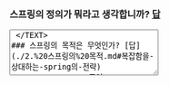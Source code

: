 ### 스프링의 정의가 뭐라고 생각합니까? [답](./1.%20스프링의%20정의.md#스프링의-정의)
<TEXTAREA NAME ="풀이", ROWS = "5", COLS = "30"> </TEXT>
### 스프링의 목적은 무엇인가? [답](./2.%20스프링의%20목적.md#복잡함을-상대하는-spring의-전략)
<TEXTAREA NAME ="풀이", ROWS = "5", COLS = "30"> </TEXT>
### POJO란 무엇인가? [답](./3.%20POJO%20프로그래밍.md#2-pojo란-무엇인가)
<TEXTAREA NAME ="풀이", ROWS = "5", COLS = "30"> </TEXT>
### 스프링의 핵심 기술은 무엇인가? [답](./4.%20스프링의%20기술.md)
<TEXTAREA NAME ="풀이", ROWS = "5", COLS = "30"> </TEXT>
### IoC / DI란 무엇이며, 어떻게 사용되는가? [답](./4.%20스프링의%20기술.md#1-제어의-역전ioc--의존관계-주입di)
<TEXTAREA NAME ="풀이", ROWS = "5", COLS = "30"> </TEXT>
### AOP는 무엇이며, 왜 사용하는가? [답](./4.%20스프링의%20기술.md#2-애스펙트-지향-프로그래밍aop)
<TEXTAREA NAME ="풀이", ROWS = "5", COLS = "30"> </TEXT>
### PSA는 무엇인가? [답](./4.%20스프링의%20기술.md#3-포터블-서비스-추상화-psa)
<TEXTAREA NAME ="풀이", ROWS = "5", COLS = "30"> </TEXT>

